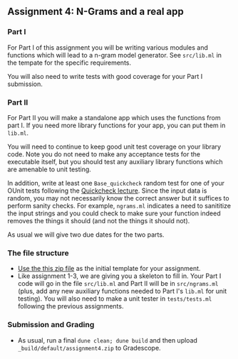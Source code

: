 Assignment 4: N-Grams and a real app
------------------------------------

### Part I

For Part I of this assignment you will be writing various modules and functions which will lead to a n-gram model generator.  See `src/lib.ml` in the tempate for the specific requirements.

You will also need to write tests with good coverage for your Part I submission.

### Part II

For Part II you will make a standalone app which uses the functions from part I.  If you need more library functions for your app, you can put them in `lib.ml`.

You will need to continue to keep good unit test coverage on your library code.  Note you do not need to make any acceptance tests for the executable itself, but you should test any auxiliary library functions which are amenable to unit testing.

In addition, write  at least one `Base_quickcheck` random test for one of your OUnit tests following the [Quickcheck lecture](https://pl.cs.jhu.edu/fpse/lecture/specification-test.html#quickcheck).  Since the input data is random, you may not necessarily know the correct answer but it suffices to perform sanity checks.  For example, `ngrams.ml` indicates a need to sanititize the input strings and you could check to make sure your function indeed removes the things it should (and not the things it should not).

As usual we will give two due dates for the two parts.

### The file structure

* [Use the this zip file](https://pl.cs.jhu.edu/fpse/assignments/assignment4.zip) as the initial template for your assignment. 
* Like assignment 1-3, we are giving you a skeleton to fill in.  Your Part I code will go in the file  `src/lib.ml` and Part II will be in  `src/ngrams.ml` (plus, add any new auxiliary functions needed to Part I's `lib.ml` for unit testing).  You will also need to make a unit tester in `tests/tests.ml` following the previous assignments.

### Submission and Grading
* As usual, run a final `dune clean; dune build` and then upload `_build/default/assignment4.zip` to Gradescope.